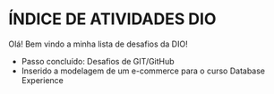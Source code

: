 # ÍNDICE DE ATIVIDADES DIO

Olá! Bem vindo a minha lista de desafios da DIO!

- Passo concluído: Desafios de GIT/GitHub
- Inserido a modelagem de um e-commerce para o curso Database Experience

